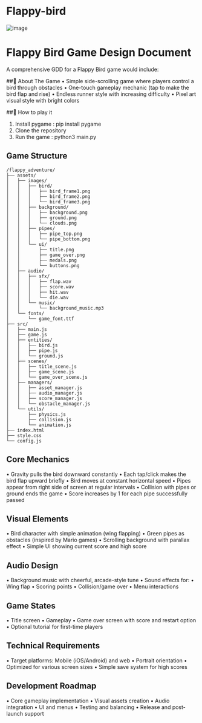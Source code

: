 # Flappy-bird
![image](https://github.com/user-attachments/assets/05d9dab7-4b83-483f-9bd5-99a42e271531)

# Flappy Bird Game Design Document

A comprehensive GDD for a Flappy Bird game would include:

##🤖 About The Game
• Simple side-scrolling game where players control a bird through 
obstacles
• One-touch gameplay mechanic (tap to make the bird flap and rise)
• Endless runner style with increasing difficulty
• Pixel art visual style with bright colors

##🚀 How to play it

1. Install pygame : pip install pygame
2. Clone the repository
3. Run the game : python3 main.py

## Game Structure
```
/flappy_adventure/
├── assets/
│   ├── images/
│   │   ├── bird/
│   │   │   ├── bird_frame1.png
│   │   │   ├── bird_frame2.png
│   │   │   └── bird_frame3.png
│   │   ├── background/
│   │   │   ├── background.png
│   │   │   ├── ground.png
│   │   │   └── clouds.png
│   │   ├── pipes/
│   │   │   ├── pipe_top.png
│   │   │   └── pipe_bottom.png
│   │   └── ui/
│   │       ├── title.png
│   │       ├── game_over.png
│   │       ├── medals.png
│   │       └── buttons.png
│   ├── audio/
│   │   ├── sfx/
│   │   │   ├── flap.wav
│   │   │   ├── score.wav
│   │   │   ├── hit.wav
│   │   │   └── die.wav
│   │   └── music/
│   │       └── background_music.mp3
│   └── fonts/
│       └── game_font.ttf
├── src/
│   ├── main.js
│   ├── game.js
│   ├── entities/
│   │   ├── bird.js
│   │   ├── pipe.js
│   │   └── ground.js
│   ├── scenes/
│   │   ├── title_scene.js
│   │   ├── game_scene.js
│   │   └── game_over_scene.js
│   ├── managers/
│   │   ├── asset_manager.js
│   │   ├── audio_manager.js
│   │   ├── score_manager.js
│   │   └── obstacle_manager.js
│   └── utils/
│       ├── physics.js
│       ├── collision.js
│       └── animation.js
├── index.html
├── style.css
└── config.js
```

## Core Mechanics
• Gravity pulls the bird downward constantly
• Each tap/click makes the bird flap upward briefly
• Bird moves at constant horizontal speed
• Pipes appear from right side of screen at regular intervals
• Collision with pipes or ground ends the game
• Score increases by 1 for each pipe successfully passed

## Visual Elements
• Bird character with simple animation (wing flapping)
• Green pipes as obstacles (inspired by Mario games)
• Scrolling background with parallax effect
• Simple UI showing current score and high score

## Audio Design
• Background music with cheerful, arcade-style tune
• Sound effects for:
  • Wing flap
  • Scoring points
  • Collision/game over
  • Menu interactions

## Game States
• Title screen
• Gameplay
• Game over screen with score and restart option
• Optional tutorial for first-time players

## Technical Requirements
• Target platforms: Mobile (iOS/Android) and web
• Portrait orientation
• Optimized for various screen sizes
• Simple save system for high scores

## Development Roadmap
• Core gameplay implementation
• Visual assets creation
• Audio integration
• UI and menus
• Testing and balancing
• Release and post-launch support

